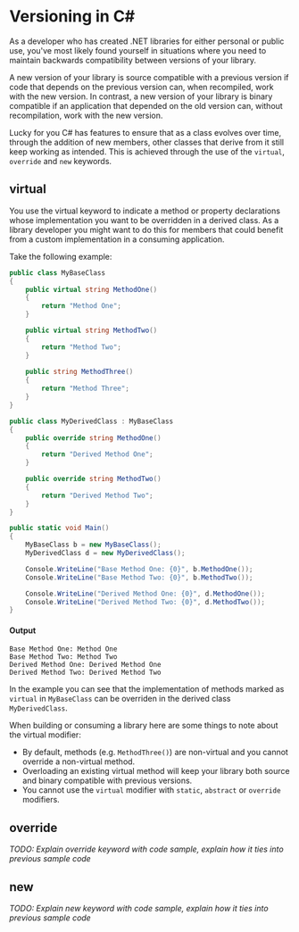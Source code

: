 # Versioning in C#

As a developer who has created .NET libraries for either personal or public use,
you've most likely found yourself in situations where you need to maintain backwards compatibility between versions of your library.

A new version of your library is source compatible with a previous version if code that depends on the previous version can, when recompiled, work with the new version. 
In contrast, a new version of your library is binary compatible if an application that depended on the old version can, without recompilation, work with the new version.

Lucky for you C# has features to ensure that as a class evolves over time, through the addition of new members, other classes that derive from it still keep working as intended.
This is achieved through the use of the `virtual`, `override` and `new` keywords.

## virtual

You use the virtual keyword to indicate a method or property declarations whose implementation you want to be overridden in a derived class.
As a library developer you might want to do this for members that could benefit from a custom implementation in a consuming application.

Take the following example:

```csharp
public class MyBaseClass
{
    public virtual string MethodOne()
    {
        return "Method One";
    }

    public virtual string MethodTwo()
    {
        return "Method Two";
    }
 
    public string MethodThree()
    {
        return "Method Three";
    }
}

public class MyDerivedClass : MyBaseClass
{
    public override string MethodOne()
    {
        return "Derived Method One";
    }

    public override string MethodTwo()
    {
        return "Derived Method Two";
    }
}

public static void Main()
{
    MyBaseClass b = new MyBaseClass();
    MyDerivedClass d = new MyDerivedClass();

    Console.WriteLine("Base Method One: {0}", b.MethodOne());
    Console.WriteLine("Base Method Two: {0}", b.MethodTwo());

    Console.WriteLine("Derived Method One: {0}", d.MethodOne());
    Console.WriteLine("Derived Method Two: {0}", d.MethodTwo());
}
```

#### Output

```
Base Method One: Method One
Base Method Two: Method Two
Derived Method One: Derived Method One
Derived Method Two: Derived Method Two
```

In the example you can see that the implementation of methods marked as `virtual` in `MyBaseClass` can be overriden in the derived class `MyDerivedClass`.

When building or consuming a library here are some things to note about the virtual modifier:

* By default, methods (e.g. `MethodThree()`) are non-virtual and you cannot override a non-virtual method.
* Overloading an existing virtual method will keep your library both source and binary compatible with previous versions.
* You cannot use the `virtual` modifier with `static`, `abstract` or `override` modifiers.


## override

_*TODO*: Explain override keyword with code sample, explain how it ties into previous sample code_

## new

_*TODO*: Explain new keyword with code sample, explain how it ties into previous sample code_
